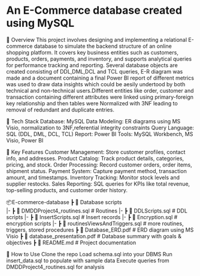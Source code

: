 # An E-Commerce database created using MySQL
📌 Overview
This project involves designing and implementing a relational E-commerce database to simulate the backend structure of an online shopping platform. It covers key business entities such as customers, products, orders, payments, and inventory, and supports analytical queries for performance tracking and reporting.
Several database objects are created consisting of DDL,DML,DCL and TCL queries, E-R diagram was made and a document containing a final Power BI report of different metrics was used to draw data insights which could be aesily undertood by both technical and non-technical users.Different entities like order, customer and transaction containing different attributes were linked using primary-foreign key relationship and then tables were Normalized with 3NF leading to removal of redundant and duplicate entries.  

🔧 Tech Stack
Database: MySQL 
Data Modeling: ER diagrams using MS Visio, normalization to 3NF,referential integrity constraints 
Query Language: SQL (DDL, DML, DCL, TCL)
Report: Power BI
Tools: MySQL Workbench, MS Visio, Power BI 

📂 Key Features
Customer Management: Store customer profiles, contact info, and addresses.
Product Catalog: Track product details, categories, pricing, and stock.
Order Processing: Record customer orders, order items, shipment status.
Payment System: Capture payment method, transaction amount, and timestamps.
Inventory Tracking: Monitor stock levels and supplier restocks.
Sales Reporting: SQL queries for KPIs like total revenue, top-selling products, and customer order history.

📦E-commerce-database
 ┣ 📜 Database scripts             
   |- ┣ 📜 DMDDProject4_routines.sql     # Routines 
   |- ┣ 📜 DDLScripts.sql                # DDL scripts
   |- ┣ 📜 InsertScripts.sql             # Insert records 
   |- ┣ 📜 Encryption.sql                # encryption scripts
   |- ┣ 📜 routinesViewsAndTriggers.sql  # more routines, triggers, stored procedures
 ┣ 📜 Database_ERD.pdf                   # ERD diagram using MS Visio
 ┣ 📜 database_presentation.pdf          # Database summary with goals & objectives
 ┣ 📜 README.md                          # Project documentation


🚀 How to Use
Clone the repo
Load schema.sql into your DBMS
Run insert_data.sql to populate with sample data
Execute queries from DMDDProject4_routines.sql for analysis


